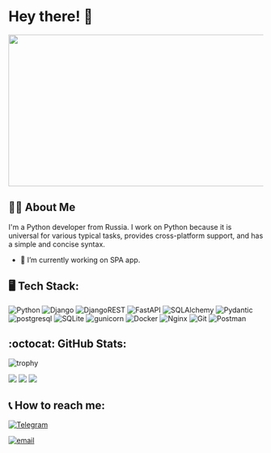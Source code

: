 # Hey there! 👋

<div id="header" align="center">
    <img src="https://i.giphy.com/media/v1.Y2lkPTc5MGI3NjExenl1cW5sMTNpMmE1a2Q1Y2dub3R5bGc3M3pxb2x1eG14b3AzMXRweiZlcD12MV9pbnRlcm5hbF9naWZfYnlfaWQmY3Q9Zw/coxQHKASG60HrHtvkt/giphy.gif" width="600" height="300"/>
</div>

## :man_technologist: About Me
I'm a Python developer from Russia. I work on Python because it is universal for various typical tasks, provides cross-platform support, and has a simple and concise syntax.
- 🔭 I’m currently working on SPA app.

## :desktop_computer: Tech Stack:
![Python](https://img.shields.io/badge/python-3670A0?style=for-the-badge&logo=python&logoColor=ffdd54) 
![Django](https://img.shields.io/badge/django-%23092E20.svg?style=for-the-badge&logo=django&logoColor=white)
![DjangoREST](https://img.shields.io/badge/DJANGO-REST-ff1709?style=for-the-badge&logo=django&logoColor=white&color=A60400&labelColor=A60400)
![FastAPI](https://img.shields.io/badge/FastAPI-005571?style=for-the-badge&logo=fastapi)
![SQLAlchemy](https://img.shields.io/badge/sqlalchemy-D71F00?style=for-the-badge&logo=sqlalchemy)
![Pydantic](https://img.shields.io/badge/pydantic-005571?style=for-the-badge&logo=pydantic)
![postgresql](https://img.shields.io/badge/PostgreSQL-316192?style=for-the-badge&logo=postgresql&logoColor=white)
![SQLite](https://img.shields.io/badge/SQLite-07405E?style=for-the-badge&logo=sqlite&logoColor=white)
![gunicorn](https://img.shields.io/badge/gunicorn-499848?style=for-the-badge&logo=gunicorn&logoColor=white)
![Docker](https://img.shields.io/badge/docker-%230db7ed.svg?style=for-the-badge&logo=docker&logoColor=white)
![Nginx](https://img.shields.io/badge/Nginx-009900?style=for-the-badge&logo=Nginx&logoColor=white)
![Git](https://img.shields.io/badge/git-F05032?style=for-the-badge&logo=git&logoColor=white)
![Postman](https://img.shields.io/badge/Postman-FF6F00?style=for-the-badge&logo=postman&logoColor=white)

## :octocat: GitHub Stats:

![trophy](https://github-profile-trophy.vercel.app/?username=mendeit&theme=gruvbox)

![](https://github-profile-summary-cards.vercel.app/api/cards/profile-details?username=mendeit&theme=blueberry)
![](https://github-profile-summary-cards.vercel.app/api/cards/stats?username=mendeit&theme=blueberry)
![](https://github-profile-summary-cards.vercel.app/api/cards/repos-per-language?username=mendeit&theme=blueberry)

## :telephone_receiver: How to reach me:
[![Telegram](https://img.shields.io/badge/Telegram-26A5E4?style=for-the-badge&logo=telegram&logoColor=FFFFFF)](https://t.me/AldarSPb)

[![email](https://img.shields.io/badge/Email-yellow?style=for-the-badge&logo=maildotru&logoColor=FFFFFF)](mailto:dordzhiev.aldar@yandex.ru)

<!--
**MendeIT/MendeIT** is a ✨ _special_ ✨ repository because its `README.md` (this file) appears on your GitHub profile.

Here are some ideas to get you started:

- 🔭 I’m currently working on ...
- 🌱 I’m currently learning ...
- 👯 I’m looking to collaborate on ...
- 🤔 I’m looking for help with ...
- 💬 Ask me about ...
- 📫 How to reach me: ...
- 😄 Pronouns: ...
- ⚡ Fun fact: ...
-->
